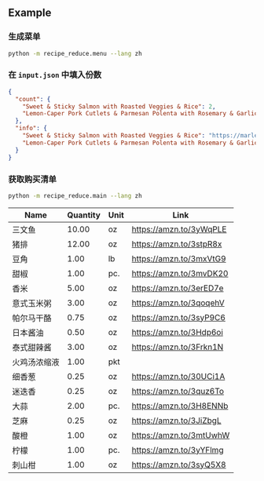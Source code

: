 ## Example

### 生成菜单

```bash
python -m recipe_reduce.menu --lang zh
```

### 在 `input.json` 中填入份数

```json
{
  "count": {
    "Sweet & Sticky Salmon with Roasted Veggies & Rice": 2,
    "Lemon-Caper Pork Cutlets & Parmesan Polenta with Rosemary & Garlic Roasted Green Beans": 2
  },
  "info": {
    "Sweet & Sticky Salmon with Roasted Veggies & Rice": "https://marleyspoon.com/media/pdf/recipe_cards/104233/R-104233_-_Sweet___Sticky_Salmon-CV.pdf",
    "Lemon-Caper Pork Cutlets & Parmesan Polenta with Rosemary & Garlic Roasted Green Beans": "https://marleyspoon.com/media/pdf/recipe_cards/100026/R-100026_-_Lemon-Caper_Pork_Cutlets___Parmesan_Polenta-CV.pdf"
  }
}
```

### 获取购买清单

```bash
python -m recipe_reduce.main --lang zh
```

| Name         |   Quantity | Unit   | Link                    |
|--------------|------------|--------|-------------------------|
| 三文鱼       |      10.00 | oz     | https://amzn.to/3yWqPLE |
| 猪排         |      12.00 | oz     | https://amzn.to/3stpR8x |
| 豆角         |       1.00 | lb     | https://amzn.to/3mxVtG9 |
| 甜椒         |       1.00 | pc.    | https://amzn.to/3mvDK20 |
| 香米         |       5.00 | oz     | https://amzn.to/3erED7e |
| 意式玉米粥   |       3.00 | oz     | https://amzn.to/3qoqehV |
| 帕尔马干酪   |       0.75 | oz     | https://amzn.to/3syP9C6 |
| 日本酱油     |       0.50 | oz     | https://amzn.to/3Hdp6oi |
| 泰式甜辣酱   |       3.00 | oz     | https://amzn.to/3Frkn1N |
| 火鸡汤浓缩液 |       1.00 | pkt    |                         |
| 细香葱       |       0.25 | oz     | https://amzn.to/30UCi1A |
| 迷迭香       |       0.25 | oz     | https://amzn.to/3quz6To |
| 大蒜         |       2.00 | pc.    | https://amzn.to/3H8ENNb |
| 芝麻         |       0.25 | oz     | https://amzn.to/3JiZbgL |
| 酸橙         |       1.00 | oz     | https://amzn.to/3mtUwhW |
| 柠檬         |       1.00 | pc.    | https://amzn.to/3yYFlmg |
| 刺山柑       |       1.00 | oz     | https://amzn.to/3syQ5X8 |
